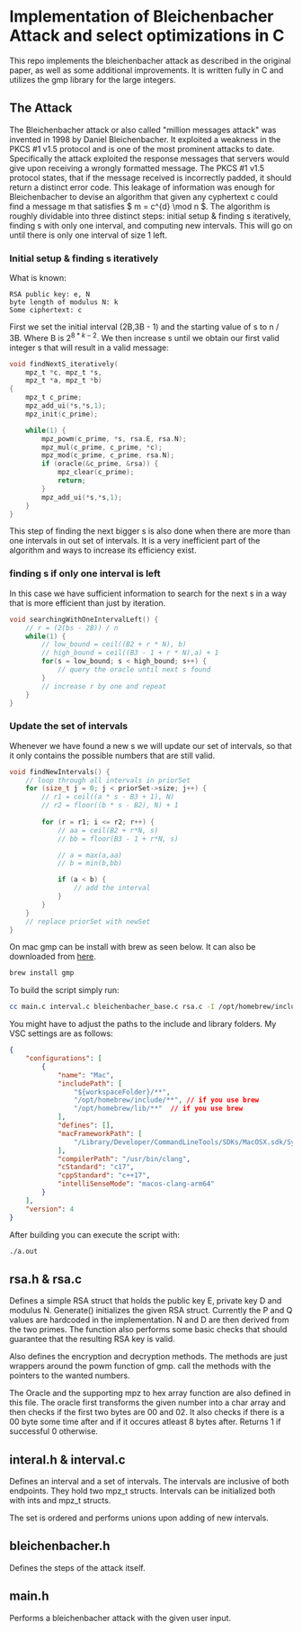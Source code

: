 # Implementation of Bleichenbacher Attack and select optimizations in C
This repo implements the bleichenbacher attack as described in the original paper, as well as some additional improvements. It is written fully in C and utilizes the gmp library for the large integers.

## The Attack
The Bleichenbacher attack or also called "million messages attack" was invented in 1998 by Daniel Bleichenbacher. It exploited a weakness in the PKCS #1 v1.5 protocol and is one of the most prominent attacks to date. Specifically the attack exploited the response messages that servers would give upon receiving a wrongly formatted message. The PKCS #1 v1.5 protocol states, that if the message received is incorrectly padded, it should return a distinct error code. This leakage of information was enough for Bleichenbacher to devise an algorithm that given any cyphertext c could find a message m that satisfies $ m = c^{d} \mod n $. The algorithm is roughly dividable into three distinct steps: initial setup & finding s iteratively, finding s with only one interval, and computing new intervals. This will go on until there is only one interval of size 1 left.

### Initial setup & finding s iteratively
What is known:
```
RSA public key: e, N
byte length of modulus N: k
Some ciphertext: c
```

First we set the initial interval (2B,3B - 1) and the starting value of s to n / 3B. Where B is $2^{8*k - 2}$. We then increase s until we obtain our first valid integer s that will result in a valid message:

```c
void findNextS_iteratively(
    mpz_t *c, mpz_t *s, 
    mpz_t *a, mpz_t *b) 
{
    mpz_t c_prime;
    mpz_add_ui(*s,*s,1);
    mpz_init(c_prime);

    while(1) {
        mpz_powm(c_prime, *s, rsa.E, rsa.N);
        mpz_mul(c_prime, c_prime, *c);
        mpz_mod(c_prime, c_prime, rsa.N);
        if (oracle(&c_prime, &rsa)) {
            mpz_clear(c_prime);
            return;
        }
        mpz_add_ui(*s,*s,1);
    }
}
```
This step of finding the next bigger s is also done when there are more than one intervals in out set of intervals. It is a very inefficient part of the algorithm and ways to increase its efficiency exist.
### finding s if only one interval is left
In this case we have sufficient information to search for the next s in a way that is more efficient than just by iteration.
```c
void searchingWithOneIntervalLeft() {   
    // r = (2(bs - 2B)) / n
    while(1) {
        // low_bound = ceil((B2 + r * N), b)
        // high_bound = ceil((B3 - 1 + r * N),a) + 1
        for(s = low_bound; s < high_bound; s++) {
            // query the oracle until next s found
        }
        // increase r by one and repeat
    }
}
```
### Update the set of intervals
Whenever we have found a new s we will update our set of intervals, so that it only contains the possible numbers that are still valid.
```c
void findNewIntervals() {
    // loop through all intervals in priorSet
    for (size_t j = 0; j < priorSet->size; j++) {
        // r1 = ceil((a * s - B3 + 1), N)
        // r2 = floor((b * s - B2), N) + 1
        
        for (r = r1; i <= r2; r++) {
            // aa = ceil(B2 + r*N, s)
            // bb = floor(B3 - 1 + r*N, s)

            // a = max(a,aa)
            // b = min(b,bb)

            if (a < b) {
                // add the interval
            }
        }
    }
    // replace priorSet with newSet
}

```




On mac gmp can be install with brew as seen below. It can also be downloaded from [here](https://gmplib.org/#DOWNLOAD).

```bash
brew install gmp
```

To build the script simply run:
```bash
cc main.c interval.c bleichenbacher_base.c rsa.c -I /opt/homebrew/include -L /opt/homebrew/lib -lgmp
```
You might have to adjust the paths to the include and library folders.
My VSC settings are as follows:
```json
{
    "configurations": [
        {
            "name": "Mac",
            "includePath": [
                "${workspaceFolder}/**",
                "/opt/homebrew/include/**", // if you use brew
                "/opt/homebrew/lib/**"  // if you use brew
            ],
            "defines": [],
            "macFrameworkPath": [
                "/Library/Developer/CommandLineTools/SDKs/MacOSX.sdk/System/Library/Frameworks"
            ],
            "compilerPath": "/usr/bin/clang",
            "cStandard": "c17",
            "cppStandard": "c++17",
            "intelliSenseMode": "macos-clang-arm64"
        }
    ],
    "version": 4
}
```

After building you can execute the script with:
```bash
./a.out
```


## rsa.h & rsa.c
Defines a simple RSA struct that holds the public key E, private key D and modulus N. Generate() initializes the given RSA struct.
Currently the P and Q values are hardcoded in the implementation. N and D are then derived from the two primes. The function also 
performs some basic checks that should guarantee that the resulting RSA key is valid.

Also defines the encryption and decryption methods. The methods are just wrappers around the powm function of gmp. call the methods 
with the pointers to the wanted numbers.

The Oracle and the supporting mpz to hex array function are also defined in this file. The oracle first transforms the given number into a char array and then checks if the first two bytes are 00 and 02. It also checks if there is a 00 byte some time after and if it occures atleast 8 bytes after. Returns 1 if successful 0 otherwise.


## interal.h & interval.c
Defines an interval and a set of intervals. The intervals are inclusive of both endpoints. They hold two mpz_t structs. Intervals can be initialized both with ints and mpz_t structs. 

The set is ordered and performs unions upon adding of new intervals.

## bleichenbacher.h
Defines the steps of the attack itself.

## main.h
Performs a bleichenbacher attack with the given user input. 
